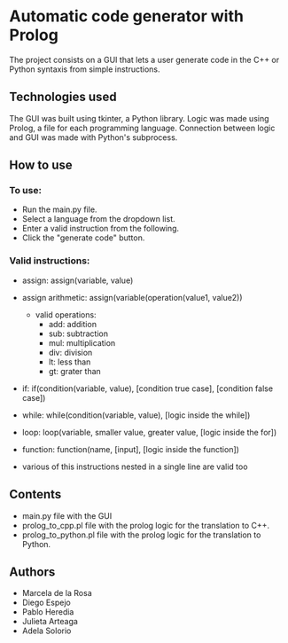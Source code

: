 # Automatic code generator with Prolog
The project consists on a GUI that lets a user generate code in the C++ or Python syntaxis from simple instructions.

## Technologies used 
The GUI was built using tkinter, a Python library.
Logic was made using Prolog, a file for each programming language.
Connection between logic and GUI was made with Python's subprocess.

## How to use
### To use:
- Run the main.py file.
- Select a language from the dropdown list.
- Enter a valid instruction from the following.
- Click the "generate code" button.

### Valid instructions:
- assign: assign(variable, value)
    
- assign arithmetic: assign(variable(operation(value1, value2))
  - valid operations:
    - add: addition
    - sub: subtraction
    - mul: multiplication
    - div: division
    - lt: less than
    - gt: grater than
      
- if: if(condition(variable, value), [condition true case], [condition false case])

- while: while(condition(variable, value), [logic inside the while])

- loop: loop(variable, smaller value, greater value, [logic inside the for])

- function: function(name, [input], [logic inside the function])

- various of this instructions nested in a single line are valid too

## Contents
- main.py file with the GUI
- prolog_to_cpp.pl file with the prolog logic for the translation to C++.
- prolog_to_python.pl file with the prolog logic for the translation to Python.

## Authors
- Marcela de la Rosa
- Diego Espejo
- Pablo Heredia
- Julieta Arteaga
- Adela Solorio
